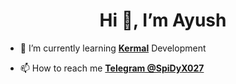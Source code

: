 <h1 align="center">Hi 🙏, I’m Ayush                  </h1>

- 🌱 I’m currently learning [**Kermal**](https://github.com/ImSpiDy/Nexus-Xtreme-Kernel) Development      
 
- 📫 How to reach me **[Telegram @SpiDyX027](https://t.me/SpiDyX027)**
